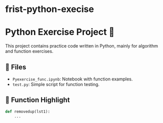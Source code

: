 # frist-python-execise
# Python Exercise Project 🐍

This project contains practice code written in Python, mainly for algorithm and function exercises.

## 📁 Files
- `Pyexercise_func.ipynb`: Notebook with function examples.
- `test.py`: Simple script for function testing.

## 🧠 Function Highlight
```python
def removedup(lst1):
    ...
